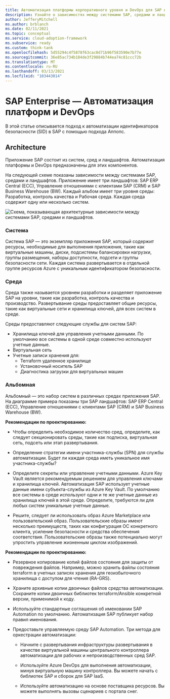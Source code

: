 ```yaml
---
title: Автоматизация платформы корпоративного уровня и DevOps для SAP в Azure
description: Узнайте о зависимостях между системами SAP, средами и ландшафтов для автоматизации развертывания приложений и управления ими.
author: JefferyMitchell
ms.author: brblanch
ms.date: 02/11/2021
ms.topic: conceptual
ms.service: cloud-adoption-framework
ms.subservice: ready
ms.custom: think-tank
ms.openlocfilehash: 5d55294c4f5878f63cac0d71b96f583590e7b77e
ms.sourcegitcommit: 36e85ac734b184de3f29884b744ea74c81ccc72b
ms.translationtype: MT
ms.contentlocale: ru-RU
ms.lasthandoff: 03/13/2021
ms.locfileid: "103443014"
---
```

<!-- docutune:casing Snow -->

# <a name="sap-enterprise-scale-platform-automation-and-devops"></a>SAP Enterprise — Автоматизация платформ и DevOps

В этой статье описывается подход к автоматизации идентификаторов безопасности (SID) в SAP с помощью подхода Аппопс.

## <a name="architecture"></a>Architecture

Приложение SAP состоит из систем, сред и ландшафтов. Автоматизация платформы и DevOps предназначены для этих компонентов.

На следующей схеме показаны зависимости между системами SAP, средами и ландшафтов. Приложение имеет три ландшафтов: SAP ERP Central (ECC), Управление отношениями с клиентами SAP (CRM) и SAP Business Warehouse (BW). Каждый альбом имеет три уровня среды: Разработка, контроль качества и Рабочая среда. Каждая среда содержит одну или несколько систем.

![Схема, показывающая архитектурные зависимости между системами SAP, средами и ландшафтов.](media/architectural-principles.png)

### <a name="system"></a>Система

Система SAP — это экземпляр приложения SAP, который содержит ресурсы, необходимые для выполнения приложения, такие как виртуальные машины, диски, подсистемы балансировки нагрузки, группы размещения, наборы доступности, подсети и группы безопасности сети. Каждая система развертывается в отдельной группе ресурсов Azure с уникальным идентификатором безопасности.

### <a name="environment"></a>Среда

Среда также называется уровнем разработки и разделяет приложение SAP на уровни, такие как разработка, контроль качества и производство. Развертывание среды предоставляет общие ресурсы, такие как виртуальные сети и хранилища ключей, для всех систем в среде.

Среды предоставляют следующие службы для систем SAP:

- Хранилища ключей для управления учетными данными. По умолчанию все системы в одной среде совместно используют учетные данные.
- Виртуальная сеть
- Учетные записи хранения для:
  - Terraform удаленное хранилище
  - Установочный носитель SAP
  - Диагностика загрузки для виртуальных машин

### <a name="landscape"></a>Альбомная

Альбомный — это набор систем в различных средах приложения SAP. На диаграмме примера показаны три SAP ландшафтов: SAP ERP Central (ECC), Управление отношениями с клиентами SAP (CRM) и SAP Business Warehouse (BW).

**Рекомендации по проектированию:**

- Чтобы определить необходимое количество сред, определите, как следует секционировать среды, такие как подписка, виртуальная сеть, подсеть или этап развертывания.

- Определение стратегии имени участника-службы (SPN) для службы автоматизации. Будет ли каждая среда иметь уникальное имя участника-службы?

- Определите секреты или управление учетными данными. Azure Key Vault является рекомендуемым решением для управления ключами и хранилища ключей. Автоматизация SAP использует учетные данные имени субъекта-службы из Azure Key Vault. По умолчанию все системы в среде используют одни и те же учетные данные из хранилища ключей в этой среде. Определите, требуются ли для любых систем уникальные учетные данные.

- Решите, следует ли использовать образ Azure Marketplace или пользовательский образ. Пользовательские образы имеют несколько преимуществ, таких как конфигурация ОС конкретного клиента, усиление безопасности и средства обеспечения соответствия. Пользовательские образы также потенциально могут упростить управление жизненным циклом изображений.

**Рекомендации по проектированию:**

- Резервное копирование копий файлов состояния для защиты от повреждения файлов. Например, можно хранить файлы состояния terraform в учетных записях хранения для геоизбыточного хранилища с доступом для чтения (RA-GRS).

- Храните архивные копии двоичных файлов средства автоматизации. Сохраните копии двоичных библиотек terraform/Ansible конкретной версии, применимой к коду.

- Используйте стандартные соглашения об именовании SAP Automation по умолчанию. Автоматизация SAP публикует набор правил именования.

- Предоставьте управляемую среду SAP Automation. Три метода для оркестрации автоматизации:

  - Начните с развертывания инфраструктуры развертывания в качестве виртуальной машины центрального контроллера автоматизации для рабочих и непроизводственных сред SAP.

  - Используйте Azure DevOps для выполнения автоматизации, минуя виртуальную машину контроллера. Вы можете начать с библиотек SAP и сборок для SAP IaaS.

  - Используйте автоматизацию на основе поставщика ресурсов. Вы можете выполнять вызовы сценариев с портала снег.
